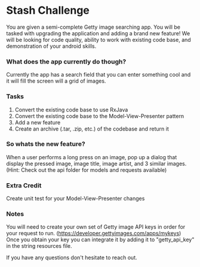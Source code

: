# Stash Challenge #

You are given a semi-complete Getty image searching app. You will be tasked with upgrading the application and adding a brand new feature! We will be looking for code quality, ability to work with existing code base, and demonstration of your android skills.

### What does the app currently do though? ###
Currently the app has a search field that you can enter something cool and it will fill the screen will a grid of images.

### Tasks ###
1. Convert the existing code base to use RxJava
1. Convert the existing code base to the Model-View-Presenter pattern
1. Add a new feature
1. Create an archive (.tar, .zip, etc.) of the codebase and return it

### So whats the new feature? ###
When a user performs a long press on an image, pop up a dialog that display the pressed image, image title, image artist, and 3 similar images. (Hint: Check out the api folder for models and requests available)

### Extra Credit ###
Create unit test for your Model-View-Presenter changes

### Notes ###
You will need to create your own set of Getty image API keys in order for your request to run. (https://developer.gettyimages.com/apps/mykeys)
Once you obtain your key you can integrate it by adding it to "getty_api_key" in the string resources file.

If you have any questions don't hesitate to reach out.
